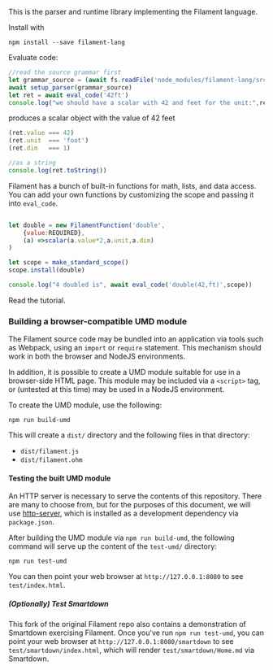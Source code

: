 This is the parser and runtime library implementing the Filament language.


Install with 

```shell
npm install --save filament-lang
```

Evaluate code:

```javascript
//read the source grammar first
let grammar_source = (await fs.readFile('node_modules/filament-lang/src/filament.ohm')).toString();
await setup_parser(grammar_source)
let ret = await eval_code('42ft')
console.log("we should have a scalar with 42 and feet for the unit:",ret)
```

produces a scalar object with the value of 42 feet

```javascript
(ret.value === 42)
(ret.unit  === 'foot')
(ret.dim   === 1)

//as a string
console.log(ret.toString())
```

Filament has a bunch of built-in functions for math, lists, and data access. You can add your own functions
by customizing the scope and passing it into `eval_code`.

```javascript

let double = new FilamentFunction('double',
    {value:REQUIRED},
    (a) =>scalar(a.value*2,a.unit,a.dim)
)

let scope = make_standard_scope()
scope.install(double)

console.log("4 doubled is", await eval_code('double(42,ft)',scope))
```

Read the tutorial.


### Building a browser-compatible UMD module

The Filament source code may be bundled into an application via tools such as Webpack, using an `import` or `require` statement. This mechanism should work in both the browser and NodeJS environments.

In addition, it is possible to create a UMD module suitable for use in a browser-side HTML page. This module may be included via a `<script>` tag, or (untested at this time) may be used in a NodeJS environment.

To create the UMD module, use the following:

```
npm run build-umd
```

This will create a `dist/` directory and the following files in that directory:

- `dist/filament.js`
- `dist/filament.ohm`


#### Testing the built UMD module

An HTTP server is necessary to serve the contents of this repository. There are many to choose from, but for the purposes of this document, we will use [http-server](https://github.com/http-party/http-server#readme), which is installed as a development dependency via `package.json`.

After building the UMD module via `npm run build-umd`, the following command will serve up the content of the `test-umd/` directory:

```
npm run test-umd
```

You can then point your web browser at `http://127.0.0.1:8080` to see `test/index.html`.


##### (Optionally) Test Smartdown

This fork of the original Filament repo also contains a demonstration of Smartdown exercising Filament. Once you've run `npm run test-umd`, you can point your web browser at `http://127.0.0.1:8080/smartdown` to see `test/smartdown/index.html`, which will render `test/smartdown/Home.md` via Smartdown.


